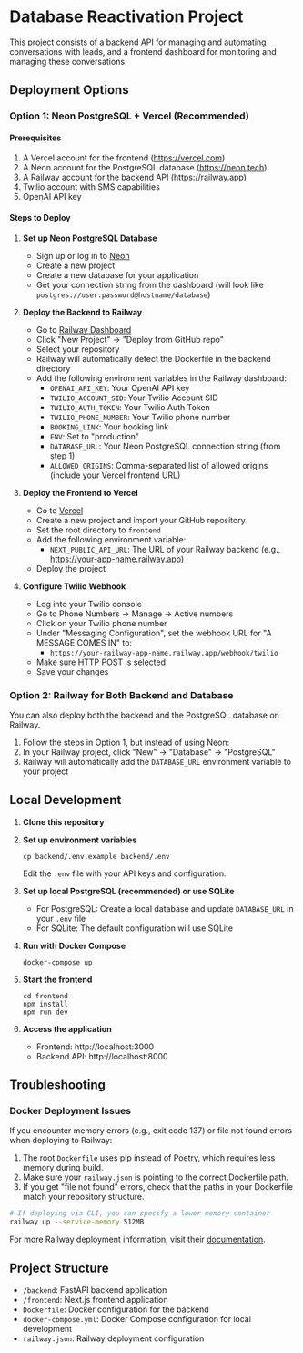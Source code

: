 # Database Reactivation Project

This project consists of a backend API for managing and automating conversations with leads, and a frontend dashboard for monitoring and managing these conversations.

## Deployment Options

### Option 1: Neon PostgreSQL + Vercel (Recommended)

#### Prerequisites

1. A Vercel account for the frontend (https://vercel.com)
2. A Neon account for the PostgreSQL database (https://neon.tech)
3. A Railway account for the backend API (https://railway.app)
4. Twilio account with SMS capabilities
5. OpenAI API key

#### Steps to Deploy

1. **Set up Neon PostgreSQL Database**

   - Sign up or log in to [Neon](https://neon.tech)
   - Create a new project
   - Create a new database for your application
   - Get your connection string from the dashboard (will look like `postgres://user:password@hostname/database`)

2. **Deploy the Backend to Railway**

   - Go to [Railway Dashboard](https://railway.app/dashboard)
   - Click "New Project" → "Deploy from GitHub repo"
   - Select your repository
   - Railway will automatically detect the Dockerfile in the backend directory
   - Add the following environment variables in the Railway dashboard:
     - `OPENAI_API_KEY`: Your OpenAI API key
     - `TWILIO_ACCOUNT_SID`: Your Twilio Account SID
     - `TWILIO_AUTH_TOKEN`: Your Twilio Auth Token
     - `TWILIO_PHONE_NUMBER`: Your Twilio phone number
     - `BOOKING_LINK`: Your booking link
     - `ENV`: Set to "production"
     - `DATABASE_URL`: Your Neon PostgreSQL connection string (from step 1)
     - `ALLOWED_ORIGINS`: Comma-separated list of allowed origins (include your Vercel frontend URL)

3. **Deploy the Frontend to Vercel**

   - Go to [Vercel](https://vercel.com/dashboard)
   - Create a new project and import your GitHub repository
   - Set the root directory to `frontend`
   - Add the following environment variable:
     - `NEXT_PUBLIC_API_URL`: The URL of your Railway backend (e.g., https://your-app-name.railway.app)
   - Deploy the project

4. **Configure Twilio Webhook**
   - Log into your Twilio console
   - Go to Phone Numbers → Manage → Active numbers
   - Click on your Twilio phone number
   - Under "Messaging Configuration", set the webhook URL for "A MESSAGE COMES IN" to:
     - `https://your-railway-app-name.railway.app/webhook/twilio`
   - Make sure HTTP POST is selected
   - Save your changes

### Option 2: Railway for Both Backend and Database

You can also deploy both the backend and the PostgreSQL database on Railway.

1. Follow the steps in Option 1, but instead of using Neon:
2. In your Railway project, click "New" → "Database" → "PostgreSQL"
3. Railway will automatically add the `DATABASE_URL` environment variable to your project

## Local Development

1. **Clone this repository**

2. **Set up environment variables**

   ```
   cp backend/.env.example backend/.env
   ```

   Edit the `.env` file with your API keys and configuration.

3. **Set up local PostgreSQL (recommended) or use SQLite**

   - For PostgreSQL: Create a local database and update `DATABASE_URL` in your `.env` file
   - For SQLite: The default configuration will use SQLite

4. **Run with Docker Compose**

   ```
   docker-compose up
   ```

5. **Start the frontend**

   ```
   cd frontend
   npm install
   npm run dev
   ```

6. **Access the application**
   - Frontend: http://localhost:3000
   - Backend API: http://localhost:8000

## Troubleshooting

### Docker Deployment Issues

If you encounter memory errors (e.g., exit code 137) or file not found errors when deploying to Railway:

1. The root `Dockerfile` uses pip instead of Poetry, which requires less memory during build.
2. Make sure your `railway.json` is pointing to the correct Dockerfile path.
3. If you get "file not found" errors, check that the paths in your Dockerfile match your repository structure.

```bash
# If deploying via CLI, you can specify a lower memory container
railway up --service-memory 512MB
```

For more Railway deployment information, visit their [documentation](https://docs.railway.app/).

## Project Structure

- `/backend`: FastAPI backend application
- `/frontend`: Next.js frontend application
- `Dockerfile`: Docker configuration for the backend
- `docker-compose.yml`: Docker Compose configuration for local development
- `railway.json`: Railway deployment configuration
